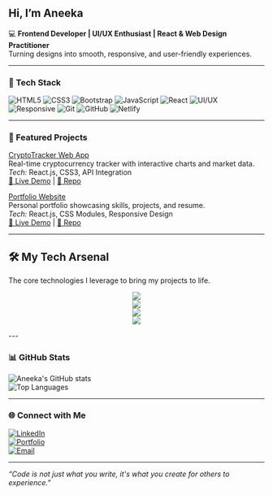 ## Hi, I’m Aneeka  
💻 **Frontend Developer | UI/UX Enthusiast | React & Web Design Practitioner**  
Turning designs into smooth, responsive, and user-friendly experiences.

---

### 🎯 Tech Stack

![HTML5](https://img.shields.io/badge/HTML5-E34F26?style=for-the-badge&logo=html5&logoColor=white)
![CSS3](https://img.shields.io/badge/CSS3-1572B6?style=for-the-badge&logo=css3&logoColor=white)
![Bootstrap](https://img.shields.io/badge/Bootstrap-7952B3?style=for-the-badge&logo=bootstrap&logoColor=white)
![JavaScript](https://img.shields.io/badge/JavaScript-F7DF1E?style=for-the-badge&logo=javascript&logoColor=black)
![React](https://img.shields.io/badge/React.js-20232A?style=for-the-badge&logo=react&logoColor=61DAFB)
![UI/UX](https://img.shields.io/badge/UI%2FUX-FF69B4?style=for-the-badge&logo=figma&logoColor=white)
![Responsive](https://img.shields.io/badge/Responsive%20Design-00C7B7?style=for-the-badge)
![Git](https://img.shields.io/badge/Git-F05032?style=for-the-badge&logo=git&logoColor=white)
![GitHub](https://img.shields.io/badge/GitHub-181717?style=for-the-badge&logo=github&logoColor=white)
![Netlify](https://img.shields.io/badge/Netlify-00C7B7?style=for-the-badge&logo=netlify&logoColor=white)

--- 

### 📌 Featured Projects

  [CryptoTracker Web App](https://cryptopricetracks.netlify.app/)  
Real-time cryptocurrency tracker with interactive charts and market data.  
*Tech:* React.js, CSS3, API Integration  
[🔗 Live Demo](https://cryptopricetracks.netlify.app/) | [📂 Repo](https://github.com/aneeka026/CryptoTracker-Project)  

  [Portfolio Website](https://anee-portfolio.netlify.app/)  
Personal portfolio showcasing skills, projects, and resume.  
*Tech:* React.js, CSS Modules, Responsive Design  
[🔗 Live Demo](https://anee-portfolio.netlify.app/) | [📂 Repo](https://github.com/aneeka026/My-Portfolio)  

---
## 🛠️ My Tech Arsenal
The core technologies I leverage to bring my projects to life.

<p align="center">
  <!-- Languages -->
  <img src="https://skillicons.dev/icons?i=arduino,py,cpp,java,js,ts,r" />
  <br>
  <!-- Frameworks & Tools -->
  <img src="https://skillicons.dev/icons?i=nodejs,express,react,nextjs,redux,bootstrap,tailwind,flask" />
  <br>
  <!-- Databases & Cloud -->
  <img src="https://skillicons.dev/icons?i=mongodb,mysql,redis,aws,heroku,docker" />
  <br>
  <!-- Others -->
  <img src="https://skillicons.dev/icons?i=git,linux,vscode,npm" />
</p>
---

### 📊 GitHub Stats

![Aneeka's GitHub stats](https://github-readme-stats.vercel.app/api?username=aneeka026&show_icons=true&theme=tokyonight)  
![Top Languages](https://github-readme-stats.vercel.app/api/top-langs/?username=aneeka026&layout=compact&theme=tokyonight)

---

### 🌐 Connect with Me

[![LinkedIn](https://img.shields.io/badge/LinkedIn-0077B5?style=for-the-badge&logo=linkedin&logoColor=white)](https://www.linkedin.com/in/aneeka-a74166204/)  
[![Portfolio](https://img.shields.io/badge/Portfolio-000000?style=for-the-badge&logo=vercel&logoColor=white)](https://anee-portfolio.netlify.app/)  
[![Email](https://img.shields.io/badge/Email-D14836?style=for-the-badge&logo=gmail&logoColor=white)](mailto:aneeka.0026@gmail.com)  

---

*“Code is not just what you write, it's what you create for others to experience.”*
